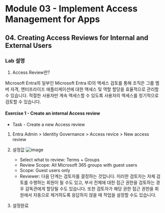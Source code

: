 # Module 03 - Implement Access Management for Apps
## 04. Creating Access Reviews for Internal and External Users

### Lab 설명 

1. Access Review란? 

Microsoft Entra의 일부인 Microsoft Entra ID의 액세스 검토를 통해 조직은 그룹 멤버 자격, 엔터프라이즈 애플리케이션에 대한 액세스 및 역할 할당을 효율적으로 관리할 수 있습니다. 적절한 사용자만 계속 액세스할 수 있도록 사용자의 액세스를 정기적으로 검토할 수 있습니다.



#### Exercise 1 - Create an internal Access review
* Task - Create a new Access review

1. Entra Admin > Identity Governance > Access revice > New access review
2. 설정값
![image](https://github.com/user-attachments/assets/b912623c-da96-49d4-a177-26a59310c157)

   * Select what to review: Terms + Groups
   * Review Scope: All Microsoft 365 groups with guest users
   * Scope: Guest users only
   * Reviewer: 다음 단계는 검토자를 결정하는 것입니다. 이러한 검토자는 자체 검토를 수행하는 회원이 될 수도 있고, 부서 전체에 대한 접근 권한을 검토하는 경우 감독관에게 할당될 수도 있습니다. 또한 검토자가 해당 권한 접근 권한을 회원에서 자동으로 제거하도록 응답하지 않을 때 작업을 설정할 수도 있습니다.
  3. 설정완료
